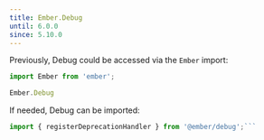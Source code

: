 ```yaml
---
title: Ember.Debug
until: 6.0.0
since: 5.10.0
---
```



Previously, Debug could be accessed via the `Ember` import:
```js
import Ember from 'ember';

Ember.Debug

```

 If needed, Debug can be imported:
```js
import { registerDeprecationHandler } from '@ember/debug';```
